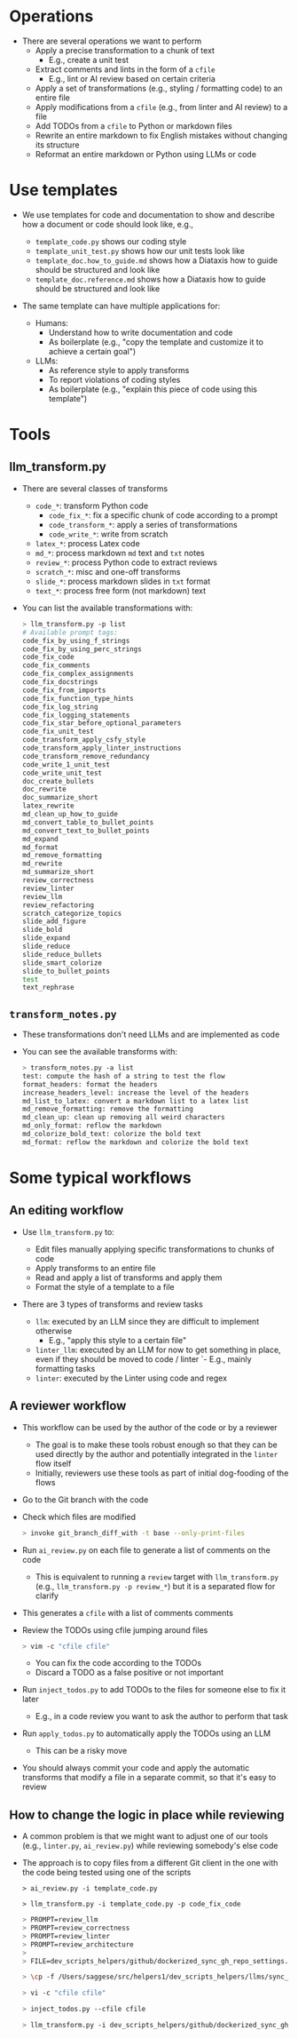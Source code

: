 # Operations

- There are several operations we want to perform
  - Apply a precise transformation to a chunk of text
    - E.g., create a unit test
  - Extract comments and lints in the form of a `cfile`
    - E.g., lint or AI review based on certain criteria
  - Apply a set of transformations (e.g., styling / formatting code) to an entire
    file
  - Apply modifications from a `cfile` (e.g., from linter and AI review) to a
    file
  - Add TODOs from a `cfile` to Python or markdown files 
  - Rewrite an entire markdown to fix English mistakes without changing its
    structure
  - Reformat an entire markdown or Python using LLMs or code

# Use templates
- We use templates for code and documentation to show and describe how a document
  or code should look like, e.g.,
  - `template_code.py` shows our coding style
  - `template_unit_test.py` shows how our unit tests look like
  - `template_doc.how_to_guide.md` shows how a Diataxis how to guide should be
    structured and look like
  - `template_doc.reference.md` shows how a Diataxis how to guide should be
    structured and look like

- The same template can have multiple applications for:
  - Humans:
    - Understand how to write documentation and code
    - As boilerplate (e.g., "copy the template and customize it to achieve a
      certain goal")
  - LLMs:
    - As reference style to apply transforms
    - To report violations of coding styles
    - As boilerplate (e.g., "explain this piece of code using this template")

# Tools

## llm_transform.py

- There are several classes of transforms
  - `code_*`: transform Python code
    - `code_fix_*`: fix a specific chunk of code according to a prompt
    - `code_transform_*`: apply a series of transformations
    - `code_write_*`: write from scratch
  - `latex_*`: process Latex code
  - `md_*`: process markdown `md` text and `txt` notes
  - `review_*`: process Python code to extract reviews
  - `scratch_*`: misc and one-off transforms
  - `slide_*`: process markdown slides in `txt` format
  - `text_*`: process free form (not markdown) text

- You can list the available transformations with:
  ```bash
  > llm_transform.py -p list
  # Available prompt tags:
  code_fix_by_using_f_strings
  code_fix_by_using_perc_strings
  code_fix_code
  code_fix_comments
  code_fix_complex_assignments
  code_fix_docstrings
  code_fix_from_imports
  code_fix_function_type_hints
  code_fix_log_string
  code_fix_logging_statements
  code_fix_star_before_optional_parameters
  code_fix_unit_test
  code_transform_apply_csfy_style
  code_transform_apply_linter_instructions
  code_transform_remove_redundancy
  code_write_1_unit_test
  code_write_unit_test
  doc_create_bullets
  doc_rewrite
  doc_summarize_short
  latex_rewrite
  md_clean_up_how_to_guide
  md_convert_table_to_bullet_points
  md_convert_text_to_bullet_points
  md_expand
  md_format
  md_remove_formatting
  md_rewrite
  md_summarize_short
  review_correctness
  review_linter
  review_llm
  review_refactoring
  scratch_categorize_topics
  slide_add_figure
  slide_bold
  slide_expand
  slide_reduce
  slide_reduce_bullets
  slide_smart_colorize
  slide_to_bullet_points
  test
  text_rephrase
  ```

## `transform_notes.py`

- These transformations don't need LLMs and are implemented as code

- You can see the available transforms with:
  ```bash
  > transform_notes.py -a list
  test: compute the hash of a string to test the flow
  format_headers: format the headers
  increase_headers_level: increase the level of the headers
  md_list_to_latex: convert a markdown list to a latex list
  md_remove_formatting: remove the formatting
  md_clean_up: clean up removing all weird characters
  md_only_format: reflow the markdown
  md_colorize_bold_text: colorize the bold text
  md_format: reflow the markdown and colorize the bold text
  ```

# Some typical workflows

## An editing workflow

- Use `llm_transform.py` to:
  - Edit files manually applying specific transformations to chunks of code
  - Apply transforms to an entire file
  - Read and apply a list of transforms and apply them
  - Format the style of a template to a file

- There are 3 types of transforms and review tasks
  - `llm`: executed by an LLM since they are difficult to implement otherwise
    - E.g., "apply this style to a certain file"
  - `linter_llm`: executed by an LLM for now to get something in place, even
    if they should be moved to code / linter
    `- E.g., mainly formatting tasks 
  - `linter`: executed by the Linter using code and regex

## A reviewer workflow

- This workflow can be used by the author of the code or by a reviewer
  - The goal is to make these tools robust enough so that they can be used
    directly by the author and potentially integrated in the `linter` flow itself
  - Initially, reviewers use these tools as part of initial dog-fooding of the
    flows

- Go to the Git branch with the code
- Check which files are modified
  ```bash
  > invoke git_branch_diff_with -t base --only-print-files
  ```
- Run `ai_review.py` on each file to generate a list of comments on the code
  - This is equivalent to running a `review` target with `llm_transform.py` 
    (e.g., `llm_transform.py -p review_*`) but it is a separated flow for clarify
- This generates a `cfile` with a list of comments comments

- Review the TODOs using cfile jumping around files
  ```bash
  > vim -c "cfile cfile"
  ```
  - You can fix the code according to the TODOs
  - Discard a TODO as a false positive or not important

- Run `inject_todos.py` to add TODOs to the files for someone else to fix it
  later
  - E.g., in a code review you want to ask the author to perform that task

- Run `apply_todos.py` to automatically apply the TODOs using an LLM
  - This can be a risky move

- You should always commit your code and apply the automatic transforms that
  modify a file in a separate commit, so that it's easy to review

## How to change the logic in place while reviewing

- A common problem is that we might want to adjust one of our tools (e.g.,
  `linter.py`, `ai_review.py`) while reviewing somebody's else code

- The approach is to copy files from a different Git client in the one with
  the code being tested using one of the scripts

  ```
  > ai_review.py -i template_code.py
  ```

  ```
  > llm_transform.py -i template_code.py -p code_fix_code
  ```

  ```bash
  > PROMPT=review_llm
  > PROMPT=review_correctness
  > PROMPT=review_linter
  > PROMPT=review_architecture
  > 
  > FILE=dev_scripts_helpers/github/dockerized_sync_gh_repo_settings.py

  > \cp -f /Users/saggese/src/helpers1/dev_scripts_helpers/llms/sync_ai_review.sh $HELPERS_ROOT_DIR/dev_scripts_helpers/llms && sync_ai_review.sh && ai_review.py -i $FILE -p $PROMPT

  > vi -c "cfile cfile"

  > inject_todos.py --cfile cfile

  > llm_transform.py -i dev_scripts_helpers/github/dockerized_sync_gh_repo_settings.py -p code_fix_code
  ```
